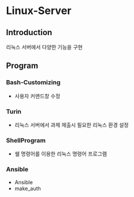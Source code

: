 # Linux-Server

## Introduction
리눅스 서버에서 다양한 기능을 구현



## Program

### Bash-Customizing
* 사용자 커맨드창 수정

### Turin
* 리눅스 서버에서 과제 제출시 필요한 리눅스 환경 설정

### ShellProgram
* 쉘 명령어를 이용한 리눅스 명령어 프로그램

### Ansible
* Ansible
* make_auth
